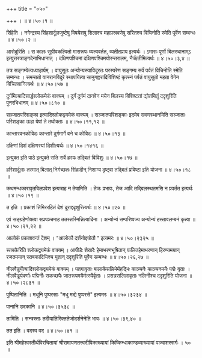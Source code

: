 +++
title = "०५०"

+++
।  ॥  ४।५०।१  ॥   

  

सिंहेति । नगेन्द्रस्य सिंहशार्दूलजुष्टेषु विषयेशषु शिलाश्च महाप्रस्रवणेषु सरितश्च विचिनोति स्मेति पूर्वेण सम्बन्धः  ॥  ४।५०।२  ॥   

  

आसेदुरिति । स कालः सुग्रीवकल्पितो मासरूपः व्यत्यवर्तत, व्यतीतप्राय इत्यर्थः । ऽमासः पूर्णो बिलस्थानाम्ऽ इत्युत्तरत्राङ्गदेनाभिधानात् । दक्षिणपश्चिमां दक्षिणपश्चिमयोरन्तरालम्, नैर्ऋतीमित्यर्थः  ॥  ४।५०।३,४  ॥   

  

तत्र सङ्गम्येत्यध्याहार्यम् । वायुसुतः अन्योन्यस्याविदूरतः परस्परेण सङ्गम्य सर्वं पर्वतं विचिनोति स्मेति सम्बन्धः । समन्ततो वानरानविदूरे स्थापयित्वा सानुगह्वरादिविशिष्टं कृत्स्नं पर्वतं वायुसुतो महता वेगेन विचितवानित्यर्थः  ॥  ४।५०।५७  ॥   

  

दुर्गमित्यादिसार्द्धश्लोकमेकं वाक्यम् । दुर्गं दुर्गमं दानवेन मयेन बिलस्य विशिष्टतां द्योतयितुं ददृशुरिति पुनरभिधानम्  ॥  ४।५०।८१०  ॥   

  

सञ्जातपरिशङ्का इत्यादिश्लोकद्वयमेकं वाक्यम् । सञ्जातपरिशङ्काः इदमेव रावणस्थानमिति सञ्जाताः परिशङ्का ऊहा येषां ते तथोक्ताः  ॥  ४।५०।११,१२  ॥   

  

कान्तारवनकोविदः कान्तारे दुर्गमार्गे वने च कोविदः  ॥  ४।५०।१३  ॥   

  

दक्षिणां दिशं दक्षिणस्यां दिशीत्यर्थः  ॥  ४।५०।१४१६  ॥   

  

इत्युक्त इति पाठे इत्युक्ते सति सर्वे हरयः तद्बिलं विविशुः  ॥  ४।५०।१७  ॥   

  

हरिशार्दूलाः तस्मात् बिलात् निर्गच्छतः सिंहादीन् निशाम्य दृष्ट्वा तद्बिलं प्रविष्टा इति योजना  ॥  ४।५०।१८  ॥   

  

कथमन्धकारावृतबिलप्रवेश इत्यत्राह न तेषामिति । तेजः प्रभावः, तेज आदि तद्बिलस्थतमसि न प्रवर्तत इत्यर्थः  ॥  ४।५०।१९  ॥   

  

त इति । प्रकाशं तिमिररहितं देशं दूराद्ददृशुरित्यर्थः  ॥  ४।५०।२०  ॥   

  

एवं सङ्ग्रहेणोक्त्वा सप्रपञ्चमाह ततस्तस्मिन्नित्यादिना । अन्योन्यं सम्परिष्वज्य अन्योन्यं हस्तावलम्बनं कृत्वा  ॥  ४।५०।२१,२२  ॥   

  

आलोकं प्रकाशवन्तं देशम् । "आलोकौ दर्शनोद्द्योतौ " इत्यमरः  ॥  ४।५०।२३२५  ॥   

  

स्तबकैरिति श्लोकद्वयमेकं वाक्यम् । आपीडैः शेखरैः हेमाभरणभूषितान् फलितहेमाभरणान् हिरण्यमयान् रजतमयान् स्तबकादिभिश्च युतान् ददृशुरिति पूर्वेण सम्बन्धः  ॥  ४।५०।२६,२७  ॥   

  

नीलवैडूर्येत्यादिश्लोकद्वयमेकं वाक्यम् । पतगावृताः बालार्कसन्निभेर्महद्भिः काञ्चनैः काञ्चनमयैः पद्मैः वृताः । नीलवैडूर्यवर्णाः पद्मिनीः सकच्छपैः जातरूपमयैर्मत्स्यैर्वृताः । प्रसन्नसलिलावृताः नलिनीश्च ददृशुरिति योजना  ॥  ४।५०।२८३१  ॥   

  

पुष्पितानिति । मधूनि पुष्परसाः "मधु मद्ये पुष्परसे" इत्यमरः  ॥  ४।५०।३२३४  ॥   

  

पानानि उदकानि  ॥  ४।५०।३५३८  ॥   

  

तामिति । सन्त्रस्ताः तदीयातिरिक्ततेजोदर्शनेनेति भावः  ॥  ४।५०।३९,४०  ॥   

  

तत इति । वदस्व वद  ॥  ४।५०।४१  ॥   

  

इति श्रीमहेश्वरतीर्थविरचितायां श्रीरामायणतत्त्वदीपिकाख्यायां किष्किन्धाकाण्डव्याख्यायां पञ्चाशस्सर्गः । ५०  ॥   

